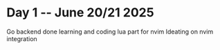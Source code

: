 # Day 1 -- June 20/21 2025
Go backend done learning and coding lua part for nvim
Ideating on nvim integration